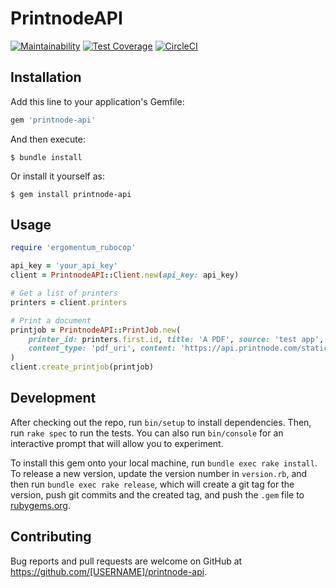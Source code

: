 # PrintnodeAPI

[![Maintainability](https://api.codeclimate.com/v1/badges/f29b755b2014c647b292/maintainability)](https://codeclimate.com/repos/6075912b5f7c530979007bff/maintainability)
[![Test Coverage](https://api.codeclimate.com/v1/badges/f29b755b2014c647b292/test_coverage)](https://codeclimate.com/repos/6075912b5f7c530979007bff/test_coverage)
[![CircleCI](https://circleci.com/gh/ergomentum/ergomentum_rubocop.svg?style=shield&circle-token=147e0739ab966d150d699f987b5323fa305b584c)](
https://circleci.com/gh/ergomentum/ergomentum_rubocop)


## Installation

Add this line to your application's Gemfile:

```ruby
gem 'printnode-api'
```

And then execute:

    $ bundle install

Or install it yourself as:

    $ gem install printnode-api

## Usage

```ruby
require 'ergomentum_rubocop'

api_key = 'your_api_key'
client = PrintnodeAPI::Client.new(api_key: api_key)

# Get a list of printers
printers = client.printers

# Print a document
printjob = PrintnodeAPI::PrintJob.new(
    printer_id: printers.first.id, title: 'A PDF', source: 'test app',
    content_type: 'pdf_uri', content: 'https://api.printnode.com/static/test/pdf/a4_portrait.pdf')
)
client.create_printjob(printjob)

```
## Development

After checking out the repo, run `bin/setup` to install dependencies. Then, run `rake spec` to run the tests. You can also run `bin/console` for an interactive prompt that will allow you to experiment.

To install this gem onto your local machine, run `bundle exec rake install`. To release a new version, update the version number in `version.rb`, and then run `bundle exec rake release`, which will create a git tag for the version, push git commits and the created tag, and push the `.gem` file to [rubygems.org](https://rubygems.org).

## Contributing

Bug reports and pull requests are welcome on GitHub at https://github.com/[USERNAME]/printnode-api.
